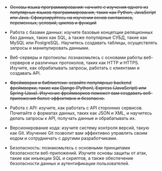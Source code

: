 - ~~Основы языка программирования: начните с изучения одного из популярных языков программирования, таких как Python, JavaScript или Java. Сфокусируйтесь на изучении основ синтаксиса, переменных, условий, циклов и функций~~

- Работа с базами данных: изучите базовые концепции реляционных баз данных, таких как SQL, а также популярные СУБД, такие как MySQL или PostgreSQL. Научитесь создавать таблицы, осуществлять запросы и манипулировать данными.

- Веб-серверы и протоколы: познакомьтесь с основами работы веб-серверов и различных протоколов, таких как HTTP и HTTPS. Изучите, как обрабатывать запросы, работать с клиентами и создавать API.

- ~~Фреймворки и библиотеки: освойте популярные backend фреймворки, такие как Django (Python), Express (JavaScript) или Spring (Java). Изучение фреймворков поможет вам создавать веб-приложения более эффективно и безопасно.~~

- Работа с API: изучите, как работать с API сторонних сервисов. Почитайте о форматах данных, таких как JSON и XML, и научитесь делать запросы к API, получать данные и обрабатывать их.

- Версионирование кода: изучите систему контроля версий, такую как Git. Изучение Git позволит вам эффективно управлять своим кодом и сотрудничать с другими разработчиками.

- Безопасность: познакомьтесь с основными принципами безопасности веб-приложений. Изучите основы защиты от атак, такие как инъекции SQL и скриптов, а также обеспечение безопасности данных и аутентификации пользователей.